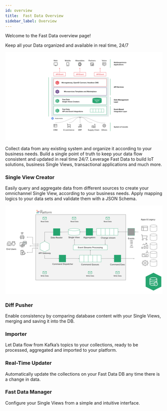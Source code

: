 ```yaml
---
id: overview
title:  Fast Data Overview
sidebar_label: Overview
---
```

Welcome to the Fast Data overview page!

Keep all your Data organized and available in real time, 24/7

![fast data overview](img/fastdata-overview.png)

Collect data from any existing system and organize it according to your business needs. Build a single point of truth to keep your data flow consistent and updated in real time 24/7. Leverage Fast Data to build IoT solutions, business Single Views, transactional applications and much more.

### Single View Creator

Easily query and aggregate data from different sources to create your omnichannel Single View, according to your business needs. Apply
mapping logics to your data sets and validate them with a JSON Schema.

![fast data single view overview](img/fastdata-singleview-flow.png)

### Diff Pusher

Enable consistency by comparing database content with your Single Views, merging and saving it into the DB.

### Importer

Let Data flow from Kafka’s topics to your collections, ready to be processed, aggregated and imported to your platform.

### Real-Time Updater

Automatically update the collections on your Fast Data DB any time there is a change in data.

### Fast Data Manager

Configure your Single Views from a simple and intuitive interface.
